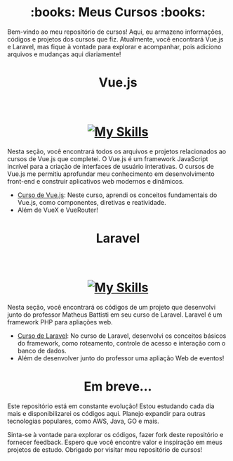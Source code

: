 <h1 align="center">
:books: Meus Cursos :books: 
</h1>

Bem-vindo ao meu repositório de cursos! Aqui, eu armazeno informações, códigos e projetos dos cursos que fiz. 
Atualmente, você encontrará Vue.js e Laravel, mas fique à vontade para explorar e acompanhar, pois adiciono arquivos e mudanças aqui diariamente!

## <h1 align = "center">Vue.js  </h1>
ㅤ<h1 align = "center">[![My Skills](https://skillicons.dev/icons?i=vue)](https://skillicons.dev)</h1>
Nesta seção, você encontrará todos os arquivos e projetos relacionados ao cursos de Vue.js que completei. O Vue.js é um framework JavaScript incrível para a criação de interfaces de usuário interativas.
O cursos de Vue.js me permitiu aprofundar meu conhecimento em desenvolvimento front-end e construir aplicativos web modernos e dinâmicos.

- [Curso de Vue.js](/vue/curso1): Neste curso, aprendi os conceitos fundamentais do Vue.js, como componentes, diretivas e reatividade.
- Além de VueX e VueRouter!

## <h1 align = "center">Laravel</h1>
ㅤ<h1 align = "center">[![My Skills](https://skillicons.dev/icons?i=laravel)](https://skillicons.dev)</h1>

Nesta seção, você encontrará os códigos de um projeto que desenvolvi junto do professor Matheus Battisti em seu curso de Laravel.
Laravel é um framework PHP para apliações web.

- [Curso de Laravel](/laravel/curso1): No curso de Laravel, desenvolvi os conceitos básicos do framework, como roteamento, controle de acesso e interação com o banco de dados.
- Além de desenvolver junto do professor uma apliação Web de eventos!


## <h1 align = "center">Em breve...</h1>

Este repositório está em constante evolução! Estou estudando cada dia mais e disponibilizarei os códigos aqui.
Planejo expandir para outras tecnologias populares, como AWS, Java, GO e mais.

Sinta-se à vontade para explorar os códigos, fazer fork deste repositório e fornecer feedback. 
Espero que você encontre valor e inspiração em meus projetos de estudo. 
Obrigado por visitar meu repositório de cursos!

